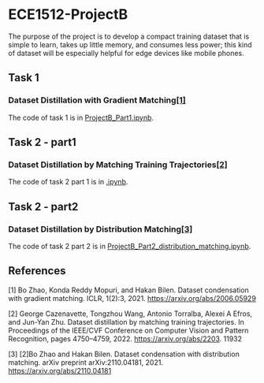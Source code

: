 # ECE1512-ProjectB
The purpose of the project is to develop a compact training dataset that is simple to learn, takes up little memory, and consumes less power; this kind of dataset will be especially helpful for edge devices like mobile phones.

## Task 1
### Dataset Distillation with Gradient Matching[[1]](#1)
The code of task 1 is in [ProjectB_Part1.ipynb](https://github.com/Joyce-ZhouY/ECE1512-ProjectB/blob/main/ProjectB_Part1.ipynb). 

## Task 2 - part1
### Dataset Distillation by Matching Training Trajectories[[2]](#2)
The code of task 2 part 1 is in [.ipynb](). 

## Task 2 - part2
### Dataset Distillation by Distribution Matching[[3]](#3)
The code of task 2 part 2 is in [ProjectB_Part2_distribution_matching.ipynb](https://github.com/Joyce-ZhouY/ECE1512-ProjectB/blob/main/ProjectB_Part2_distribution_matching.ipynb). 

## References
<a id="1">[1]</a> 
Bo Zhao, Konda Reddy Mopuri, and Hakan Bilen. Dataset condensation with gradient matching.
ICLR, 1(2):3, 2021. https://arxiv.org/abs/2006.05929

<a id="2">[2]</a> 
George Cazenavette, Tongzhou Wang, Antonio Torralba, Alexei A Efros, and Jun-Yan Zhu. Dataset
distillation by matching training trajectories. In Proceedings of the IEEE/CVF Conference on
Computer Vision and Pattern Recognition, pages 4750–4759, 2022. https://arxiv.org/abs/2203.
11932

<a id="3">[3]</a> 
[2]Bo Zhao and Hakan Bilen. Dataset condensation with distribution matching. arXiv preprint
arXiv:2110.04181, 2021. https://arxiv.org/abs/2110.04181
